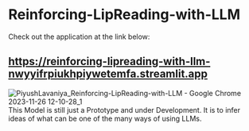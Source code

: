 ﻿# Reinforcing-LipReading-with-LLM
 Check out the application at the link below: 
## https://reinforcing-lipreading-with-llm-nwyyifrpiukhpiywetemfa.streamlit.app
![PiyushLavaniya_Reinforcing-LipReading-with-LLM - Google Chrome 2023-11-26 12-10-28_1](https://github.com/PiyushLavaniya/Reinforcing-LipReading-with-LLM/assets/137404188/667e8de7-7603-4483-bb1d-d6fb5682080a)
This Model is still just a Prototype and under Development. It is to infer ideas of what can be one of the many ways of using LLMs.

